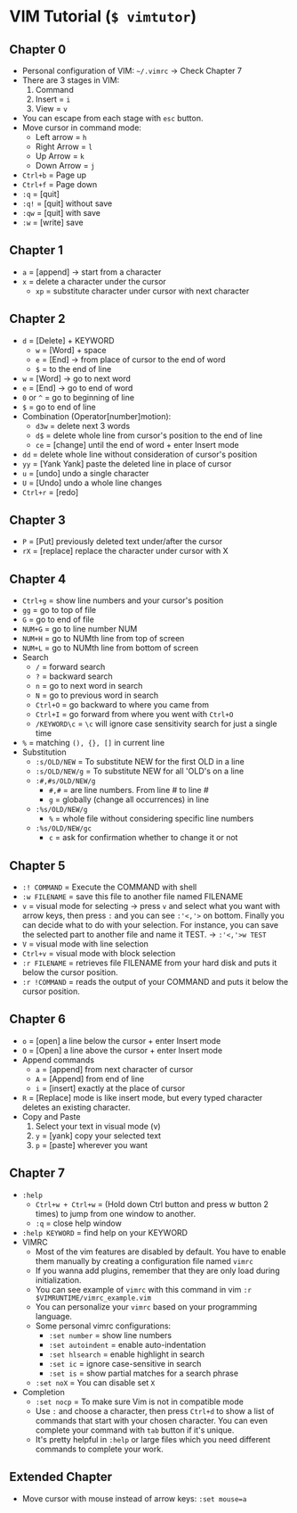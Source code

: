 # **VIM Tutorial** (`$ vimtutor`)

## Chapter 0
- Personal configuration of VIM: `~/.vimrc` -> Check Chapter 7
- There are 3 stages in VIM:
  1. Command
  2. Insert = `i`
  3. View = `v`
- You can escape from each stage with `esc` button.
- Move cursor in command mode:
  - Left arrow = `h`
  - Right Arrow = `l`
  - Up Arrow = `k`
  - Down Arrow = `j`
- `Ctrl+b` = Page up
- `Ctrl+f` = Page down
- `:q` = [quit]
- `:q!` = [quit] without save
- `:qw` = [quit] with save
- `:w` = [write] save

## Chapter 1
- `a` = [append] -> start from a character 
- `x` = delete a character under the cursor
  - `xp` = substitute character under cursor with next character

## Chapter 2
- `d` = [Delete] + KEYWORD
  - `w` = [Word] + space
  - `e` = [End] -> from place of cursor to the end of word
  - `$` = to the end of line
- `w` = [Word] -> go to next word
- `e` = [End] -> go to end of word
- `0` or `^` = go to beginning of line
- `$` = go to end of line
- Combination (Operator[number]motion):
  - `d3w` = delete next 3 words
  - `d$` = delete whole line from cursor's position to the end of line
  - `ce` = [change] until the end of word + enter Insert mode
- `dd` = delete whole line without consideration of cursor's position
- `yy` = [Yank Yank] paste the deleted line in place of cursor
- `u` = [undo] undo a single character
- `U` = [Undo] undo a whole line changes
- `Ctrl+r` = [redo]

## Chapter 3
- `P` = [Put] previously deleted text under/after the cursor
- `rX` = [replace] replace the character under cursor with X

## Chapter 4
- `Ctrl+g` = show line numbers and your cursor's position
- `gg` = go to top of file
- `G` = go to end of file
- `NUM+G` = go to line number NUM
- `NUM+H` = go to NUMth line from top of screen
- `NUM+L` = go to NUMth line from bottom of screen
- Search
  - `/` = forward search
  - `?` = backward search
  - `n` = go to next word in search
  - `N` = go to previous word in search
  - `Ctrl+O` = go backward to where you came from
  - `Ctrl+I` = go forward from where you went with `Ctrl+O`
  - `/KEYWORD\c` = `\c` will ignore case sensitivity search for just a single time
- `%` = matching `(), {}, []` in current line
- Substitution
  - `:s/OLD/NEW` = To substitute NEW for the first OLD in a line
  - `:s/OLD/NEW/g` = To substitute NEW for all 'OLD's on a line
  - `:#,#s/OLD/NEW/g`
    - `#,#` = are line numbers. From line # to line #
    - `g` = globally (change all occurrences) in line
  - `:%s/OLD/NEW/g`
    - `%` = whole file without considering specific line numbers
  - `:%s/OLD/NEW/gc`
    - `c` = ask for confirmation whether to change it or not

## Chapter 5
- `:! COMMAND` = Execute the COMMAND with shell
- `:w FILENAME` = save this file to another file named FILENAME
- `v` = visual mode for selecting -> press `v` and select what you want with arrow keys, then press `:` and you can see `:'<,'>` on bottom. Finally you can decide what to do with your selection. For instance, you can save the selected part to another file and name it TEST. -> `:'<,'>w TEST`
- `V` = visual mode with line selection
- `Ctrl+v` = visual mode with block selection
- `:r FILENAME` = retrieves file FILENAME from your hard disk and puts it below the cursor position.
- `:r !COMMAND` = reads the output of your COMMAND and puts it below the cursor position.

## Chapter 6
- `o` = [open] a line below the cursor + enter Insert mode
- `O` = [Open] a line above the cursor + enter Insert mode
- Append commands
  - `a` = [append] from next character of cursor
  - `A` = [Append] from end of line
  - `i` = [insert] exactly at the place of cursor
- `R` = [Replace] mode is like insert mode, but every typed character deletes an existing character.
- Copy and Paste
  1. Select your text in visual mode (v)
  2. `y` = [yank] copy your selected text
  3. `p` = [paste] wherever you want

## Chapter 7
- `:help`
  - `Ctrl+w + Ctrl+w` = (Hold down Ctrl button and press w button 2 times) to jump from one window to another.
  - `:q` = close help window
- `:help KEYWORD` = find help on your KEYWORD
- VIMRC
  - Most of the vim features are disabled by default. You have to enable them manually by creating a configuration file named `vimrc`
  - If you wanna add plugins, remember that they are only load during initialization.
  - You can see example of `vimrc` with this command in vim `:r $VIMRUNTIME/vimrc_example.vim`
  - You can personalize your `vimrc` based on your programming language.
  - Some personal vimrc configurations:
    - `:set number` = show line numbers
    - `:set autoindent` = enable auto-indentation
    - `:set hlsearch` = enable highlight in search
    - `:set ic` = ignore case-sensitive in search
    - `:set is` = show partial matches for a search phrase
  - `:set noX` = You can disable set `X`
- Completion
  - `:set nocp` = To make sure Vim is not in compatible mode
  - Use `:` and choose a character, then press `Ctrl+d` to show a list of commands that start with your chosen character. You can even complete your command with `tab` button if it's unique.
  - It's pretty helpful in `:help` or large files which you need different commands to complete your work.

## Extended Chapter
- Move cursor with mouse instead of arrow keys: `:set mouse=a`
